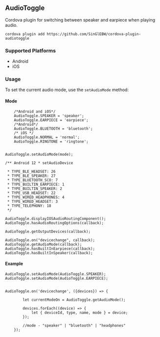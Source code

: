 ## AudioToggle

Cordova plugin for switching between speaker and earpiece when playing audio.

    cordova plugin add https://github.com/SinGlEBW/cordova-plugin-audiotoggle
    
### Supported Platforms

- Android
- iOS

### Usage

To set the current audio mode, use the `setAudioMode` method:
#### Mode
		/*Android and iOS*/
		AudioToggle.SPEAKER = 'speaker';
		AudioToggle.EARPIECE = 'earpiece';
		/*Android*/
		AudioToggle.BLUETOOTH = 'bluetooth';
		/* iOS */
		AudioToggle.NORMAL = 'normal';
		AudioToggle.RINGTONE = 'ringtone';
		

	AudioToggle.setAudioMode(mode);

    /** Android 12 * setAudioDevice
    
     * TYPE_BLE_HEADSET: 26
     * TYPE_BLE_SPEAKER: 27
     * TYPE_BLUETOOTH_SCO: 7
     * TYPE_BUILTIN_EARPIECE: 1
     * TYPE_BUILTIN_SPEAKER: 2
     * TYPE_USB_HEADSET: 22
     * TYPE_WIRED_HEADPHONES: 4
     * TYPE_WIRED_HEADSET: 3
     * TYPE_TELEPHONY: 18
     */
	
	AudioToggle.displayIOSAudioRoutingComponent();
	AudioToggle.hasAudioRoutingOptions(callback);

	AudioToggle.getOutputDevices(callback);
	
	AudioToggle.on("devicechange", callback);
	AudioToggle.getAudioMode(callback);
	AudioToggle.hasBuiltInEarpiece(callback);
	AudioToggle.hasBuiltInSpeaker(callback);
	
#### Example

    AudioToggle.setAudioMode(AudioToggle.SPEAKER);
    AudioToggle.setAudioMode(AudioToggle.EARPIECE);


    AudioToggle.on('devicechange', ({devices}) => {

			let currentModeOn = AudioToggle.getAudioMode();

			devices.forEach((device) => {
				let { deviceId, type, name, mode } = device;
			});

			//mode - "speaker" | "bluetooth" | "headphones"
		});

